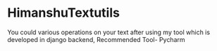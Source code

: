 # HimanshuTextutils
You could various operations on your text after using my tool which is developed in django backend,
Recommended Tool- Pycharm
